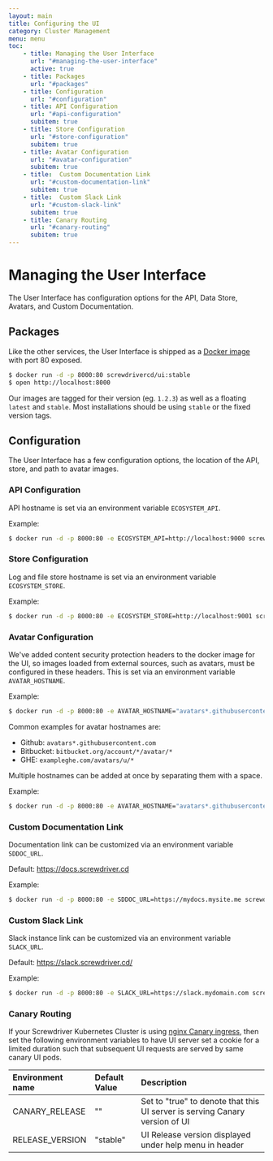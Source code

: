 ```yaml
---
layout: main
title: Configuring the UI
category: Cluster Management
menu: menu
toc: 
    - title: Managing the User Interface
      url: "#managing-the-user-interface"
      active: true
    - title: Packages
      url: "#packages"
    - title: Configuration
      url: "#configuration"
    - title: API Configuration
      url: "#api-configuration"
      subitem: true
    - title: Store Configuration
      url: "#store-configuration"
      subitem: true
    - title: Avatar Configuration
      url: "#avatar-configuration"
      subitem: true
    - title:  Custom Documentation Link
      url: "#custom-documentation-link"
      subitem: true
    - title:  Custom Slack Link
      url: "#custom-slack-link"
      subitem: true
    - title: Canary Routing
      url: "#canary-routing"
      subitem: true          
---
```

# Managing the User Interface

The User Interface has configuration options for the API, Data Store, Avatars, and Custom Documentation.

## Packages

Like the other services, the User Interface is shipped as a [Docker image](https://hub.docker.com/r/screwdrivercd/ui/) with port 80 exposed.

```bash
$ docker run -d -p 8000:80 screwdrivercd/ui:stable
$ open http://localhost:8000
```

Our images are tagged for their version (eg. `1.2.3`) as well as a floating `latest` and `stable`.  Most installations should be using `stable` or the fixed version tags.

## Configuration

The User Interface has a few configuration options, the location of the API, store, and path to avatar images.

### API Configuration
API hostname is set via an environment variable `ECOSYSTEM_API`.

Example:
```bash
$ docker run -d -p 8000:80 -e ECOSYSTEM_API=http://localhost:9000 screwdrivercd/ui:stable
```

### Store Configuration
Log and file store hostname is set via an environment variable `ECOSYSTEM_STORE`.

Example:
```bash
$ docker run -d -p 8000:80 -e ECOSYSTEM_STORE=http://localhost:9001 screwdrivercd/ui:stable
```

### Avatar Configuration
We've added content security protection headers to the docker image for the UI, so images loaded from external sources, such as avatars, must be configured in these headers. This is set via an environment variable `AVATAR_HOSTNAME`.

Example:
```bash
$ docker run -d -p 8000:80 -e AVATAR_HOSTNAME="avatars*.githubusercontent.com" screwdrivercd/ui:stable
```

Common examples for avatar hostnames are:
* Github: `avatars*.githubusercontent.com`
* Bitbucket: `bitbucket.org/account/*/avatar/*`
* GHE: `exampleghe.com/avatars/u/*`

Multiple hostnames can be added at once by separating them with a space.

Example:
```bash
$ docker run -d -p 8000:80 -e AVATAR_HOSTNAME="avatars*.githubusercontent.com bitbucket.org/account/*/avatar/*" screwdrivercd/ui:stable
```

### Custom Documentation Link
Documentation link can be customized via an environment variable `SDDOC_URL`.

Default: https://docs.screwdriver.cd

Example:
```bash
$ docker run -d -p 8000:80 -e SDDOC_URL=https://mydocs.mysite.me screwdrivercd/ui:stable
```

### Custom Slack Link
Slack instance link can be customized via an environment variable `SLACK_URL`.

Default: https://slack.screwdriver.cd/

Example:
```bash
$ docker run -d -p 8000:80 -e SLACK_URL=https://slack.mydomain.com screwdrivercd/ui:stable
```

### Canary Routing

If your Screwdriver Kubernetes Cluster is using [nginx Canary ingress](https://kubernetes.github.io/ingress-nginx/user-guide/nginx-configuration/annotations/#canary), then set the following environment variables to have UI server set a cookie for a limited duration such that subsequent UI requests are served by same canary UI pods.

| Environment name     | Default Value | Description          |
|:---------------------|:--------------|:---------------------|
| CANARY_RELEASE | "" | Set to "true" to denote  that this UI server is serving Canary version of UI |
| RELEASE_VERSION | "stable" | UI Release version displayed under help menu in header|